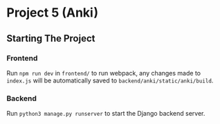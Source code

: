 # Project 5 (Anki)

## Starting The Project

### Frontend

Run `npm run dev` in `frontend/` to run webpack, any changes made to `index.js` will be automatically saved to `backend/anki/static/anki/build`.

### Backend

Run `python3 manage.py runserver` to start the Django backend server.
